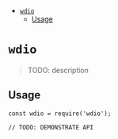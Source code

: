 <!-- START doctoc generated TOC please keep comment here to allow auto update -->
<!-- DON'T EDIT THIS SECTION, INSTEAD RE-RUN doctoc TO UPDATE -->


- [`wdio`](#wdio)
  - [Usage](#usage)

<!-- END doctoc generated TOC please keep comment here to allow auto update -->

# `wdio`

> TODO: description

## Usage

```
const wdio = require('wdio');

// TODO: DEMONSTRATE API
```
